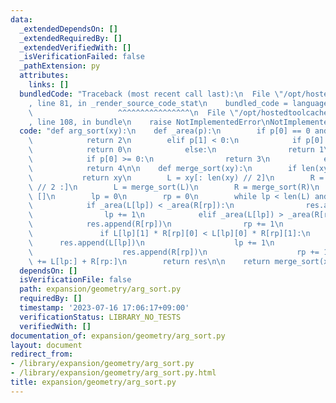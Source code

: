 ```yaml
---
data:
  _extendedDependsOn: []
  _extendedRequiredBy: []
  _extendedVerifiedWith: []
  _isVerificationFailed: false
  _pathExtension: py
  attributes:
    links: []
  bundledCode: "Traceback (most recent call last):\n  File \"/opt/hostedtoolcache/Python/3.11.4/x64/lib/python3.11/site-packages/onlinejudge_verify/documentation/build.py\"\
    , line 81, in _render_source_code_stat\n    bundled_code = language.bundle(\n\
    \                   ^^^^^^^^^^^^^^^^\n  File \"/opt/hostedtoolcache/Python/3.11.4/x64/lib/python3.11/site-packages/onlinejudge_verify/languages/python.py\"\
    , line 108, in bundle\n    raise NotImplementedError\nNotImplementedError\n"
  code: "def arg_sort(xy):\n    def _area(p):\n        if p[0] == 0 and p[1] == 0:\n\
    \            return 2\n        elif p[1] < 0:\n            if p[0] < 0:\n    \
    \            return 0\n            else:\n                return 1\n        else:\n\
    \            if p[0] >= 0:\n                return 3\n            else:\n    \
    \            return 4\n\n    def merge_sort(xy):\n        if len(xy) <= 1:\n \
    \           return xy\n        L = xy[: len(xy) // 2]\n        R = xy[len(xy)\
    \ // 2 :]\n        L = merge_sort(L)\n        R = merge_sort(R)\n        res =\
    \ []\n        lp = 0\n        rp = 0\n        while lp < len(L) and rp < len(R):\n\
    \            if _area(L[lp]) < _area(R[rp]):\n                res.append(L[lp])\n\
    \                lp += 1\n            elif _area(L[lp]) > _area(R[rp]):\n    \
    \            res.append(R[rp])\n                rp += 1\n            else:\n \
    \               if L[lp][1] * R[rp][0] < L[lp][0] * R[rp][1]:\n              \
    \      res.append(L[lp])\n                    lp += 1\n                else:\n\
    \                    res.append(R[rp])\n                    rp += 1\n        res\
    \ += L[lp:] + R[rp:]\n        return res\n\n    return merge_sort(xy)\n"
  dependsOn: []
  isVerificationFile: false
  path: expansion/geometry/arg_sort.py
  requiredBy: []
  timestamp: '2023-07-16 17:06:17+09:00'
  verificationStatus: LIBRARY_NO_TESTS
  verifiedWith: []
documentation_of: expansion/geometry/arg_sort.py
layout: document
redirect_from:
- /library/expansion/geometry/arg_sort.py
- /library/expansion/geometry/arg_sort.py.html
title: expansion/geometry/arg_sort.py
---
```

